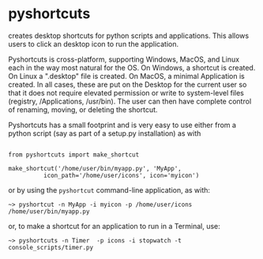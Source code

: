 # pyshortcuts
creates desktop shortcuts for python scripts and applications.  This allows
users to click an desktop icon to run the application.

Pyshortcuts is cross-platform, supporting Windows, MacOS, and Linux each in
the way most natural for the OS.  On Windows, a shortcut is created.  On
Linux a ".desktop" file is created.  On MacOS, a minimal Application is
created.  In all cases, these are put on the Desktop for the current user
so that it does not require elevated permission or write to system-level
files (registry, /Applications, /usr/bin).  The user can then have complete
control of renaming, moving, or deleting the shortcut.

Pyshortcuts has a small footprint and is very easy to use either from a
python script (say as part of a setup.py installation) as with

```

from pyshortcuts import make_shortcut

make_shortcut('/home/user/bin/myapp.py', 'MyApp',
	      icon_path='/home/user/icons', icon='myicon')

```

or by using  the `pyshortcut` command-line application, as with:


```
~> pyshortcut -n MyApp -i myicon -p /home/user/icons  /home/user/bin/myapp.py

```


or, to make a shortcut for an application to run in a Terminal, use:


```
~> pyshortcuts -n Timer  -p icons -i stopwatch -t  console_scripts/timer.py

```

